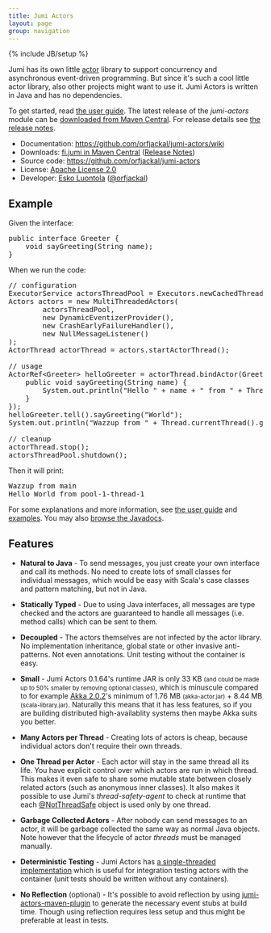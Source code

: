 ```yaml
---
title: Jumi Actors
layout: page
group: navigation
---
```

{% include JB/setup %}

Jumi has its own little [actor](http://en.wikipedia.org/wiki/Actor_model) library to support concurrency and asynchronous event-driven programming. But since it's such a cool little actor library, also other projects might want to use it. Jumi Actors is written in Java and has no dependencies.

To get started, read [the user guide](https://github.com/orfjackal/jumi-actors/wiki/User-Guide). The latest release of the *jumi-actors* module can be [downloaded from Maven Central](http://search.maven.org/#search%7Cga%7C1%7Cg%3A%22fi.jumi%22). For release details see [the release notes](https://github.com/orfjackal/jumi-actors/blob/master/RELEASE-NOTES.md).

- Documentation: <https://github.com/orfjackal/jumi-actors/wiki>
- Downloads: [fi.jumi in Maven Central](http://search.maven.org/#search%7Cga%7C1%7Cg%3A%22fi.jumi%22) ([Release Notes](https://github.com/orfjackal/jumi-actors/blob/master/RELEASE-NOTES.md))
- Source code: <https://github.com/orfjackal/jumi-actors>
- License: [Apache License 2.0](http://www.apache.org/licenses/LICENSE-2.0)
- Developer: [Esko Luontola](https://github.com/orfjackal) ([@orfjackal](http://twitter.com/orfjackal))


Example
-------

Given the interface:

<pre class="brush: java">
public interface Greeter {
    void sayGreeting(String name);
}
</pre>

When we run the code:

<pre class="brush: java">
// configuration
ExecutorService actorsThreadPool = Executors.newCachedThreadPool();
Actors actors = new MultiThreadedActors(
        actorsThreadPool,
        new DynamicEventizerProvider(),
        new CrashEarlyFailureHandler(),
        new NullMessageListener()
);
ActorThread actorThread = actors.startActorThread();

// usage
ActorRef&lt;Greeter> helloGreeter = actorThread.bindActor(Greeter.class, new Greeter() {
    public void sayGreeting(String name) {
        System.out.println("Hello " + name + " from " + Thread.currentThread().getName());
    }
});
helloGreeter.tell().sayGreeting("World");
System.out.println("Wazzup from " + Thread.currentThread().getName());

// cleanup
actorThread.stop();
actorsThreadPool.shutdown();
</pre>

Then it will print:

<pre class="brush: plain">
Wazzup from main
Hello World from pool-1-thread-1
</pre>

For some explanations and more information, see [the user guide](https://github.com/orfjackal/jumi-actors/wiki/User-Guide) and [examples](https://github.com/orfjackal/jumi-actors/tree/master/jumi-actors/src/test/java/fi/jumi/actors/examples). You may also [browse the Javadocs](api/jumi-actors/).


Features
--------

- **Natural to Java** - To send messages, you just create your own interface and call its methods. No need to create lots of small classes for individual messages, which would be easy with Scala's case classes and pattern matching, but not in Java.

- **Statically Typed** - Due to using Java interfaces, all messages are type checked and the actors are guaranteed to handle all messages (i.e. method calls) which can be sent to them.

- **Decoupled** - The actors themselves are not infected by the actor library. No implementation inheritance, global state or other invasive anti-patterns. Not even annotations. Unit testing without the container is easy.

- **Small** - Jumi Actors 0.1.64's runtime JAR is only 33 KB <small>(and could be made up to 50% smaller by removing optional classes)</small>, which is minuscule compared to for example [Akka 2.0.2](http://akka.io/)'s minimum of 1.76 MB <small>(akka-actor.jar)</small> + 8.44 MB <small>(scala-library.jar)</small>. Naturally this means that it has less features, so if you are building distributed high-availablity systems then maybe Akka suits you better.

- **Many Actors per Thread** - Creating lots of actors is cheap, because individual actors don't require their own threads.

- **One Thread per Actor** - Each actor will stay in the same thread all its life. You have explicit control over which actors are run in which thread. This makes it even safe to share some mutable state between closely related actors (such as anonymous inner classes). It also makes it possible to use Jumi's *thread-safety-agent* to check at runtime that each [@NotThreadSafe](http://code.google.com/p/jsr-305/source/browse/trunk/ri/src/main/java/javax/annotation/concurrent/NotThreadSafe.java) object is used only by one thread.

- **Garbage Collected Actors** - After nobody can send messages to an actor, it will be garbage collected the same way as normal Java objects. Note however that the lifecycle of actor *threads* must be managed manually.

- **Deterministic Testing** - Jumi Actors has [a single-threaded implementation](https://github.com/orfjackal/jumi-actors/blob/master/jumi-actors/src/main/java/fi/jumi/actors/SingleThreadedActors.java) which is useful for integration testing actors with the container (unit tests should be written without any containers).

- **No Reflection** (optional) - It's possible to avoid reflection by using [jumi-actors-maven-plugin](https://github.com/orfjackal/jumi-actors/tree/master/jumi-actors-maven-plugin) to generate the necessary event stubs at build time. Though using reflection requires less setup and thus might be preferable at least in tests.
